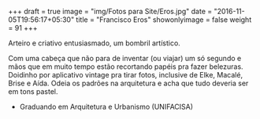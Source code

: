 +++
draft = true
image = "img/Fotos para Site/Eros.jpg"
date = "2016-11-05T19:56:17+05:30"
title = "Francisco Eros"
showonlyimage = false
weight = 91
+++

Arteiro e criativo entusiasmado, um bombril artístico.
<!--more-->

Com uma cabeça que não para de inventar (ou viajar) um só segundo e mãos que em muito tempo estão recortando papéis pra fazer belezuras. Doidinho por aplicativo vintage pra tirar fotos, inclusive de Elke, Macalé, Brise e Aída. Odeia os padrões na arquitetura e acha que tudo deveria ser em tons pastel.

* Graduando em Arquitetura e Urbanismo (UNIFACISA)
